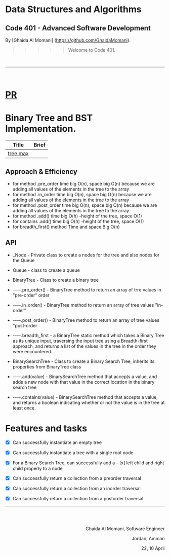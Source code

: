  
 # Data Structures and Algorithms

## Code 401 - Advanced Software Development
<!-- This is the reading notes repository where I keep my favorite articles with their sources.
       
       Hope you'll benefit from my reads, Enjoy!
-->




By [Ghaida Al Momani] (https://github.com/GhaidaMomani).

>>>>>Welcome to Code 401.
<br/>
<hr/>
<br/>


# [PR](https://github.com/GhaidaMomani/data-structures-and-algorithms/pull/13)


 # Binary Tree and BST Implementation.



 
 |Title | Brief      |
 |:---------: |:--------------:|
 |[tree max](../trees/tree-max/trees_max.md)
 



## Approach & Efficiency
* for method .pre_order time big O(n), space big O(n) because we are adding all values of the elements in the tree to the array
* for method .in_order time big O(n), space big O(n) because we are adding all values of the elements in the tree to the array
* for method .post_order time big O(n), space big O(n) because we are adding all values of the elements in the tree to the array
* for method .add() time big O(h) -height of the tree, space O(1)
* for contains .add() time big O(h) -height of the tree, space O(1)
* for breadth_first() method Time and space Big O(n)

## API
* _Node - Private class to create a nodes for the tree and also nodes for the Queue
* Queue - class to create a queue

* BinaryTree - Class to create a binary tree
* ----.pre_order() - BinaryTree method to return an array of trre values in "pre-order" order
* ----.in_order() - BinaryTree method to return an array of tree values "in-order"
* ----.post_order() - BinaryTree method to return an array of tree values "post-order
* ----.breadth_first - a BinaryTree static method which takes a Binary Tree as its unique input, traversing the input tree using a Breadth-first approach, and returns a list of the values in the tree in the order they were encountered.

* BinarySearchTree - Class to create a Binary Search Tree, inherits its properties from BinaryTree class
* ----.add(value) - BinarySearchTree method that accepts a value, and adds a new node with that value in the correct location in the binary search tree
* ----.contains(value) - BinarySearchTree method that accepts a value, and returns a boolean indicating whether or not the value is in the tree at least once.



# Features and tasks 

- [x] Can successfully instantiate an empty tree
- [x] Can successfully instantiate a tree with a single root node
- [x] For a Binary Search Tree, can successfully add a - [x] left child and right child properly to a node
- [x] Can successfully return a collection from a preorder traversal
- [x] Can successfully return a collection from an inorder traversal
- [x] Can successfully return a collection from a postorder traversal







<hr/>
<br/><br/>

<p align="right">Ghaida Al Momani, Software Engineer</p>
<p align="right">Jordan, Amman</p>
<p align="right">22, 10 April</p>


 
 
 